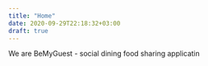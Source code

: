```yaml
---
title: "Home"
date: 2020-09-29T22:18:32+03:00
draft: true
---
```

We are BeMyGuest - social dining food sharing applicatin